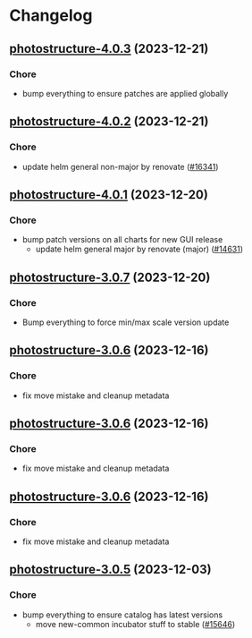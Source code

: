 # Changelog



## [photostructure-4.0.3](https://github.com/truecharts/charts/compare/photostructure-4.0.2...photostructure-4.0.3) (2023-12-21)

### Chore

- bump everything to ensure patches are applied globally
  
  


## [photostructure-4.0.2](https://github.com/truecharts/charts/compare/photostructure-4.0.1...photostructure-4.0.2) (2023-12-21)

### Chore

- update helm general non-major by renovate ([#16341](https://github.com/truecharts/charts/issues/16341))
  
  


## [photostructure-4.0.1](https://github.com/truecharts/charts/compare/photostructure-3.0.7...photostructure-4.0.1) (2023-12-20)

### Chore

- bump patch versions on all charts for new GUI release
  - update helm general major by renovate (major) ([#14631](https://github.com/truecharts/charts/issues/14631))
  
  



## [photostructure-3.0.7](https://github.com/truecharts/charts/compare/photostructure-3.0.6...photostructure-3.0.7) (2023-12-20)

### Chore

- Bump everything to force min/max scale version update
  
  


## [photostructure-3.0.6](https://github.com/truecharts/charts/compare/photostructure-3.0.5...photostructure-3.0.6) (2023-12-16)

### Chore

- fix move mistake and cleanup metadata
  
  


## [photostructure-3.0.6](https://github.com/truecharts/charts/compare/photostructure-3.0.5...photostructure-3.0.6) (2023-12-16)

### Chore

- fix move mistake and cleanup metadata
  
  


## [photostructure-3.0.6](https://github.com/truecharts/charts/compare/photostructure-3.0.5...photostructure-3.0.6) (2023-12-16)

### Chore

- fix move mistake and cleanup metadata
  
  


## [photostructure-3.0.5](https://github.com/truecharts/charts/compare/photostructure-3.0.4...photostructure-3.0.5) (2023-12-03)

### Chore

- bump everything to ensure catalog has latest versions
  - move new-common incubator stuff to stable ([#15646](https://github.com/truecharts/charts/issues/15646))
  
  